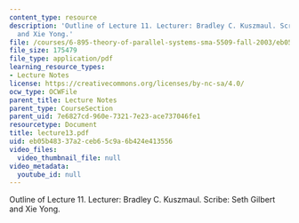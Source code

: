 ```yaml
---
content_type: resource
description: 'Outline of Lecture 11. Lecturer: Bradley C. Kuszmaul. Scribe: Seth Gilbert
  and Xie Yong.'
file: /courses/6-895-theory-of-parallel-systems-sma-5509-fall-2003/eb05b48337a2ceb65c9a6b424e413556_lecture13.pdf
file_size: 175479
file_type: application/pdf
learning_resource_types:
- Lecture Notes
license: https://creativecommons.org/licenses/by-nc-sa/4.0/
ocw_type: OCWFile
parent_title: Lecture Notes
parent_type: CourseSection
parent_uid: 7e6827cd-960e-7321-7e23-ace737046fe1
resourcetype: Document
title: lecture13.pdf
uid: eb05b483-37a2-ceb6-5c9a-6b424e413556
video_files:
  video_thumbnail_file: null
video_metadata:
  youtube_id: null
---
```

Outline of Lecture 11. Lecturer: Bradley C. Kuszmaul. Scribe: Seth Gilbert and Xie Yong.